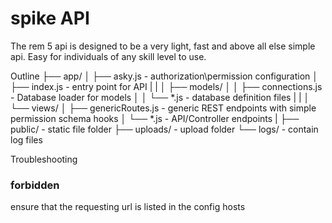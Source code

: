 # spike API
The rem 5 api is designed to be a very light, fast and above all else simple api.
Easy for individuals of any skill level to use.

Outline
├── app/
│   ├── asky.js - authorization\permission configuration
│   ├── index.js - entry point for API
|   |
│   ├── models/
│   │   ├── connections.js - Database loader for models
│   │   └── *.js - database definition files
|   |
│   └── views/
│       ├── genericRoutes.js - generic REST endpoints with simple permission schema hooks
│       └── *.js - API/Controller endpoints
|
├── public/ - static file folder
├── uploads/ - upload folder
└── logs/ - contain log files


Troubleshooting
### forbidden
ensure that the requesting url is listed in the config hosts